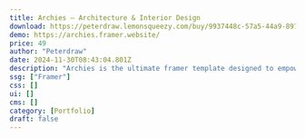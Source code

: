 ```yaml
---
title: Archies — Architecture & Interior Design
download: https://peterdraw.lemonsqueezy.com/buy/9937448c-57a5-44a9-8970-f63ea97ddcbc
demo: https://archies.framer.website/
price: 49
author: "Peterdraw"
date: 2024-11-30T08:43:04.801Z
description: "Archies is the ultimate framer template designed to empower architects, interior designers, and design studios with a cutting-edge online presence."
ssg: ["Framer"]
css: []
ui: []
cms: []
category: [Portfolio]
draft: false
---
```


